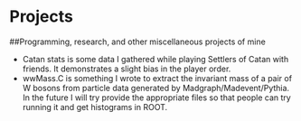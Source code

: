 # Projects
##Programming, research, and other miscellaneous projects of mine

- Catan stats is some data I gathered while playing Settlers of Catan with friends. It demonstrates a slight bias in the player order.
- wwMass.C is something I wrote to extract the invariant mass of a pair of W bosons from particle data generated by Madgraph/Madevent/Pythia. In the future I will try provide the appropriate files so that people can try running it and get histograms in ROOT.
